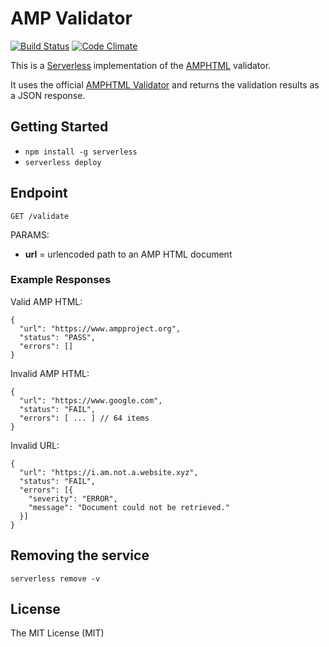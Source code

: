# AMP Validator

[![Build Status](https://travis-ci.org/uncompiled/amp-validator.svg?branch=master)](https://travis-ci.org/uncompiled/amp-validator)
[![Code Climate](https://codeclimate.com/github/uncompiled/amp-validator/badges/gpa.svg)](https://codeclimate.com/github/uncompiled/amp-validator)

This is a [Serverless](https://serverless.com/) implementation of the
[AMPHTML](https://www.ampproject.org/) validator.

It uses the official [AMPHTML Validator](https://github.com/ampproject/amphtml/tree/master/validator)
and returns the validation results as a JSON response.

## Getting Started

- `npm install -g serverless`
- `serverless deploy`

## Endpoint

```
GET /validate
```

PARAMS:
- **url** = urlencoded path to an AMP HTML document

### Example Responses

Valid AMP HTML:
```
{
  "url": "https://www.ampproject.org",
  "status": "PASS",
  "errors": []
}
```

Invalid AMP HTML:
```
{
  "url": "https://www.google.com",
  "status": "FAIL",
  "errors": [ ... ] // 64 items
}
```

Invalid URL:
```
{
  "url": "https://i.am.not.a.website.xyz",
  "status": "FAIL",
  "errors": [{
    "severity": "ERROR",
    "message": "Document could not be retrieved."
  }]
}
```

## Removing the service

`serverless remove -v`

## License

The MIT License (MIT)
